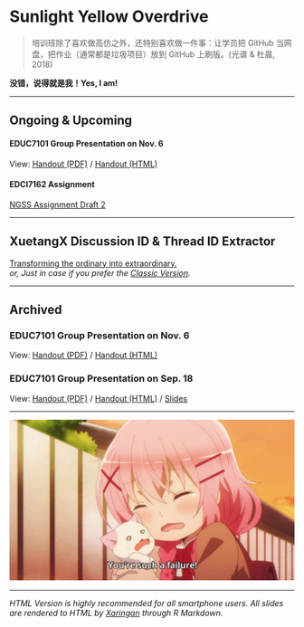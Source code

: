 # Sunlight Yellow Overdrive

> 培训班除了喜欢做高仿之外，还特别喜欢做一件事：让学员把 GitHub 当网盘，把作业（通常都是垃圾项目）放到 GitHub 上刷版。(光谱 & 杜晨, 2018)

**没错，说得就是我！Yes, I am!**  

---

## Ongoing & Upcoming
#### EDUC7101 Group Presentation on Nov. 6
View: [Handout (PDF)](EDUC7101P-1106.pdf) / [Handout (HTML)](EDUC7101H-1106.html)  

#### EDCI7162 Assignment
[NGSS Assignment Draft 2](NGSSDraft2.pdf) 

---

## XuetangX Discussion ID & Thread ID Extractor
[Transforming the ordinary into extraordinary.](./XTXExtractor/Index.html)  
*or, Just in case if you prefer the [Classic Version](./XTXExtractor/Legacy.html).*  

---

## Archived

### EDUC7101 Group Presentation on Nov. 6
View: [Handout (PDF)](EDUC7101P-1106.pdf) / [Handout (HTML)](EDUC7101H-1106.html)  

### EDUC7101 Group Presentation on Sep. 18
View: [Handout (PDF)](EDUC7101P-0918.pdf) / [Handout (HTML)](EDUC7101H-0918.html) / [Slides](EDUC7101S-0918.html)

---

![Yes I am](./Resources/Youre_such_a_failure.jpg)

---

*HTML Version is highly recommended for all smartphone users.*
*All slides are rendered to HTML by [Xaringan](https://github.com/yihui/xaringan) through R Markdown.*